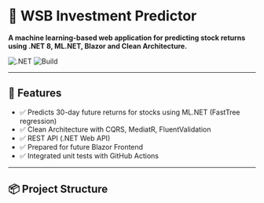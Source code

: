 # 🧠 WSB Investment Predictor

**A machine learning-based web application for predicting stock returns using .NET 8, ML.NET, Blazor and Clean Architecture.**

![.NET](https://img.shields.io/badge/.NET-8.0-blueviolet)
![Build](https://github.com/Bodzioss/WSBInvestmentPredictor/actions/workflows/ci.yml/badge.svg)

---

## 🚀 Features

- ✅ Predicts 30-day future returns for stocks using ML.NET (FastTree regression)
- ✅ Clean Architecture with CQRS, MediatR, FluentValidation
- ✅ REST API (.NET Web API)
- ✅ Prepared for future Blazor Frontend
- ✅ Integrated unit tests with GitHub Actions

---

## 📦 Project Structure


